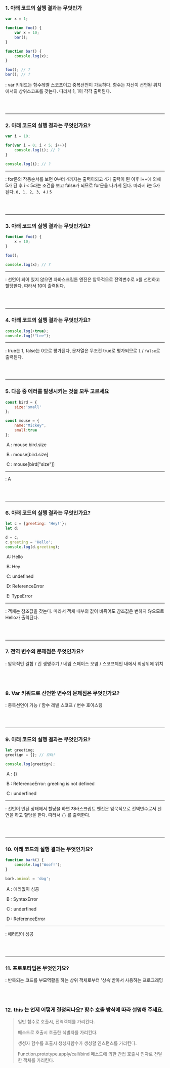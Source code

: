 ### 1. 아래 코드의 실행 결과는 무엇인가

~~~javascript
var x = 1;

function foo() {
	var x = 10;
	bar();
}

function bar() {
	console.log(x);
}

foo(); // ?
bar(); // ?
~~~

: var 키워드는 함수레벨 스코프이고 중복선언이 가능하다. 함수는 자신이 선언된 위치에서의 상위스코프를 갖는다. 따라서 1, 1이 각각 출력된다.



<br>

<br>

---

### 2. 아래 코드의 실행 결과는 무엇인가요?

~~~javascript
var i = 10;

for(var i = 0; i < 5; i++){
	console.log(i); // ?
}

console.log(i); // ?
~~~

---

: for문의 작동순서를 보면 0부터 4까지는 출력이되고 4가 출력이 된 이후 i++에 의해 5가 된 후 i < 5라는 조건을 보고 false가 되므로 for문을 나가게 된다. 따라서 i는 5가 된다. `0, 1, 2, 3, 4` / `5`



<br>

<br>

---

### 3. 아래 코드의 실행 결과는 무엇인가요?

~~~javascript
function foo() {
	x = 10;
}

foo();

console.log(x); // ?
~~~

---

: 선언이 되어 있지 않으면 자바스크립튼 엔진은 암묵적으로 전역변수로 x를 선언하고 할당한다. 따라서 10이 출력된다.



<br>

<br>

---

### 4. 아래 코드의 실행 결과는 무엇인가요?

~~~javascript
console.log(+true);
console.log(!"Lee");
~~~

---

: true는 1, false는 0으로 평가된다, 문자열은 무조건 true로 평가되므로 `1` / `false`로 출력된다.



<br>

<br>

---

### 5. 다음 중 에러를 발생시키는 것을 모두 고르세요

~~~javascript
const bird = {
	size:'small'
};

const mouse = {
	name:"Mickey",
	small:true
};
~~~

​	A : mouse.bird.size

​	B : mouse[bird.size]

​	C : mouse[bird["size"]]

---

: A



<br>

<br>

---

### 6. 아래 코드의 실행 결과는 무엇인가요?

~~~javascript
let c = {greeting: 'Hey!'};
let d;

d = c;
c.greeting = 'Hello';
console.log(d.greeting);
~~~

​	A: Hello

​	B: Hey

​	C: undefined

​	D: ReferenceError

​	E: TypeError

---

: 객체는 참조값을 갖는다. 따라서 객체 내부의 값이 바뀌어도 참조값은 변하지 않으므로 Hello가 출력된다.



<br>

<br>

---

### 7. 전역 변수의 문제점은 무엇인가요?

: 암묵적인 결합 / 긴 생명주기 / 네임 스페이스 오염 / 스코프체인 내에서 최상위에 위치



<br>

<br>

### 8. Var 키워드로 선언한 변수의 문제점은 무엇인가요?

: 중복선언이 가능 / 함수 레벨 스코프 / 변수 호이스팅



<br>

<br>

---

### 9. 아래 코드의 실행 결과는 무엇인가요?

~~~javascript
let greeting;
greetign = {}; // 오타!

console.log(greetign);
~~~

​	A : {}

​	B : ReferenceError: greeting is not defined

​	C : underfined

---

: 선언이 안된 상태에서 할당을 하면 자바스크립트 엔진은 암묵적으로 전역변수로서 선언을 하고 할당을 한다. 따라서 `{}` 를 출력한다.



<br>

<br>

---

### 10. 아래 코드의 실행 결과는 무엇인가요?

~~~javascript
function bark() {
	console.log('Woof!');
}

bark.animal = 'dog';
~~~

​	A : 에러없이 성공

​	B : SyntaxError

​	C : underfined

​	D : ReferenceError

---

: 에러없이 성공



<br>

<br>

---

### 11. 프로토타입은 무엇인가요?

: 반복되는 코드를 부모역활을 하는 상위 객체로부터 '상속'받아서 사용하는 프로그래밍

<br><br>

### 12. this 는 언제 어떻게 결정되나요? 함수 호출 방식에 따라 설명해 주세요.

> 일반 함수로 호출시, 전역객체를 가리킨다.
>
> 메소드로 호출시 호출한 식별자를 가리킨다.
>
> 생성자 함수를 호출시 생성자함수가 생성할 인스턴스를 가리킨다.
>
> Function.prototype.apply/call/bind 메소드에 의한 간접 호출시 인자로 전달한 객체를 가리킨다.

 
